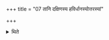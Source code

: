 +++
title = "07 तानि दक्षिणस्य हविर्धानस्योत्तरस्यां"

+++

<details><summary>थिते</summary>

तानि दक्षिणस्य हविर्धानस्योत्तरस्यां वर्तन्यां सादयति । आ तृतीयसवनात्परिशेरे यज्ञस्य सन्तत्या इति विज्ञायते ७
</details>

